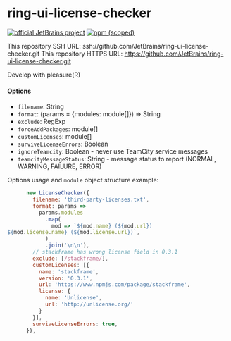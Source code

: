 ring-ui-license-checker
=======================

[![official JetBrains project](http://jb.gg/badges/official-flat-square.svg)](https://confluence.jetbrains.com/display/ALL/JetBrains+on+GitHub)
[![npm (scoped)](https://img.shields.io/npm/v/@jetbrains/ring-ui-license-checker.svg)](npmjs.com/package/@jetbrains/ring-ui-license-checker)


This repository SSH URL: ssh://github.com/JetBrains/ring-ui-license-checker.git
This repository HTTPS URL: https://github.com/JetBrains/ring-ui-license-checker.git

Develop with pleasure(R)

#### Options

- `filename`: String
- `format`: (params = {modules: module[]}) => String
- `exclude`: RegExp
- `forceAddPackages`: module[]
- `customLicenses`: module[]
- `surviveLicenseErrors`: Boolean
- `ignoreTeamcity`: Boolean - never use TeamCity service messages
- `teamcityMessageStatus`: String - message status to report (NORMAL, WARNING, FAILURE, ERROR)

Options usage and `module` object structure example:

```javascript
      new LicenseChecker({
        filename: 'third-party-licenses.txt',
        format: params =>
          params.modules
            .map(
              mod => `${mod.name} (${mod.url})
${mod.license.name} (${mod.license.url})`,
            )
            .join('\n\n'),
        // stackframe has wrong license field in 0.3.1
        exclude: [/stackframe/],
        customLicenses: [{
          name: 'stackframe',
          version: '0.3.1',
          url: 'https://www.npmjs.com/package/stackframe',
          license: {
            name: 'Unlicense',
            url: 'http://unlicense.org/'
          }
        }],
        surviveLicenseErrors: true,
      }),
```
